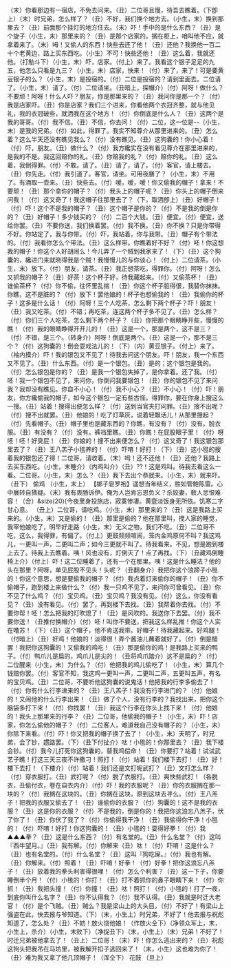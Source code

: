 <!-- { "loadSidebar": true } -->
（末）你看那边有一宿店，不免去问来。（丑）二位哥且慢，待吾去瞧着。（下卽上）（末）时兄弟，怎么样了？（丑）不好，我们换个地方去。（小生，末）换到那里去？（丑）前面那个挂灯的地方住去。（末）吓！手中的是什么东西？（丑）是个旋子（小生，末）那里来的？（丑）是那个店家的。搁在柜上，咱叫他不应，就拿着来了。（末）呣！又偷人的东西！快些去还了他！（丑）还他？我换他一百二十个老黄边，路上买东西吃。（小生）不可！快些还他！（丑）这么着，我就还他。（打觔斗下）（小生，末）吓，店家。（付上）来了。我看这个银子足足的九五，他怎么只看是九三？（小生，末）店家，快来！（付）来了，来了！可是要黄豆银子的么？（小生，末）是投宿的。（付）二位是投宿的？请到里面去。二位请了。（小生，末）请了。（付）二位请坐。（丑暗上，探帽介）（付）阿呀！做什么？不要顽！阿呀！什么人吓？朋友，你是那里来的？（丑）我问你是那一个？（付）我是店家吓。（丑）你是店家？我们三个进来，你看他两个衣冠齐整，就与他见礼，我的衣冠破些，就洒我在这个地方！（付）你倒底是什么人？（丑）这两个是我的哥哥。（付）我不信。（丑）不信，你去问！（付）二位，这一位是--（小生，末）是我的兄弟。（付）如此，得罪了。我实不知尊介从那里进来的。（丑）怎么着？这么半天还没有瞧见我么？（付）没有瞧见。（丑）这狗囊的！你小心着！（付）吓，朋友。（丑）做什么？（付）我方纔实在没有看见尊介在那里进来的，是我的不是。我这回赔你的礼。（丑）你赔我的礼？（付）赔你的礼。（丑）这么着，我倒得罪。（付）不敢。请了。（丑）请了，请了。（付）客官，请上楼去。（丑）你先走。（付）我引道了。客官，请坐。可用夜膳了？（小生，末）不用了。有酒取一壶来。（丑）快些去。（付）嗳，嗳，嗳！你又偷我的帽子！拿来！不要顽！（丑）那个拿你的帽子？（付）我头上的帽子呢？（丑）你头上的帽子倒来问我！（付）这又奇了！我这帽子往那里去了？（下，取酒卽上）（丑）好帽子！（付）吓！这个不是我的帽子？（丑）这个帽子是你的？（付）不是我的倒是你的？（丑）好帽子！多少钱买的？（付）二百个大钱。（丑）便宜。（付）便宜，送给你罢。（丑）不要你送，我们换着罢。（付）我不换。（丑）你不换？只是你带得不好。你站定了，我与你带。（付）吓，我站着，你与我带。（丑）帽子有个带法的。（付）我看你怎么个带法。（丑）这么样带。你瞧着好不好？（付）呸！你这想我的帽子！你这个人好胡闹么！今儿弄了一个贼到我家来了！（下）（丑）这个狗囊的，纔进门来就晓得我是个贼！我慢慢儿的与你谈心！（付上）二位请茶。（小生，末）放下。（付）朋友，请茶。（丑）我正想茶吃，得罪你。（付）阿呀！怎么又抓我的帽子？（丑）好茶！这个杯子好，待我藏起来。（付）又偷茶杯！（丑）谁偷茶杯？（付）你不偷，往怀里乱揣！（丑）你这个杯子脏得很，我替你抹抹。你瞧，这不是脏的？（付）放下！罢他娘的！杯子也想偷我的！（丑）我偷你的杯子！这多是什么话！（付）阿呀！三个人吃茶，怎么剩下两个杯子？吓！朋友！（丑）我又吃茶。（付）不错；再吃茶，连这两个杯子多不见了。（丑）怎么样？（付）你们三个人吃茶，怎么剩下两个杯子？（丑）你把那个眼睛睁开些，慢慢的瞧！（付）我的眼睛睁得开开儿的！（丑）这是一个，那是两个，这不是三？（付）不错，是三个。（转身介）阿呀！倒底是两个。（丑）这是一个，那不是三个？（付）这狗囊的！倒会耍戏法儿的！（下）（内）黄豆银子。（付上）来了。（袖内摸介）吓！我的银包又不见了！待我去问这个朋友。吓！朋友，我一个东西又不见了。（丑）什么东西。（付）是一个银包。（丑）是的；这个银包是我的。（付）怎么银包是你的？（丑）是我一个银包失掉了，是你拿着。还了我。（付）呸！我一个银包不见了，来问你，你倒问我要银包！（丑）你的银包不见了来问我？我却没有瞧见。你自不小心！（付）我不小心？（丑）不小心！（付）吓！朋友，你方纔偷我的帽子，如今这个银包一定有些古怪。得罪你，要在你身上搜这么一搜。（丑）站着！搜得出便怎么样？（付）送到当官夹打问罪。（丑）搜不出呢？（付）搜不出就罢。（丑）他娘的！吃了灯草灰，说着轻飘话儿！从那里搜起？（付）先看帽子。（丑）帽子里也是藏东西的？你瞧，有没有？（付）没有。脱衣服。（丑）有没有？（付）没有。裤裆里瞧。（丑）你瞧！在屁股眼子里！（付）呀呸！呸！好臭屁！（丑）你娘的！搜不出来便怎么？（付）这又奇了！我这银包那里去了？（丑）王八羔子小毴养的！（付）吓唷！好打！（下）（丑）这小毴的搜着我的银包还了得！二位哥，请收着。（末）呣！还不还他！（丑）还他？我路上去买东西吃。（小生，末睡介）（内鸡叫介）（丑）??！这是鸡叫。待我去看这么一看。二位哥。（小生，末）怎么？（丑）我下去出个恭就来。（小生，末）就来吓。（丑下）
偷鸡
（小生，末上）
【梆子皂罗袍】遥想当年结义，胜如管鲍陈雷。心中展转自猜疑。（末）我有衷肠诉伊。俺为人岂肯忘恩负义？杀姣妻，敎人忿恨难容！（合）&size(20){今夜里身投旅店，寂寞惨凄。黄韲淡饭身无所依。饥寒二字甘心意。
（丑上）二位哥，请吃鸡。（小生，末）那里来的？（丑）这是我路上买来的。（小生，末）又是偷的！（丑）那里是偷的？他在那里叫，搅人家的睡觉，我宰他娘吃了，明早好走路（小生，末）无义之物，我们不吃。（丑）二位哥不吃，这么，我得罪，有偏了。（付上）更鼓频频喧闹，笼内金鸡原何不叫？我这鸡儿，一更叫一声，二更叫二声；如今三更就不叫了。待我看来。不见，想是跑到楼上去了。待我上去瞧着。咦！风也没有，灯倒灭了！点了再找。（下）（丑藏鸡倒睡椅上介）（付上）吓！这二位睡着了，还有一个在那里。咦！这是什么睡法？他的头在那里？阿呀，单见屁股不见头！头呢？（丑翻身介）我把你这个浪蹄子小毴的！你这个意思，想是要偷我的帽子？（付）我点着灯来偷你的帽子！（丑）你不偷帽子，跑到楼上来做什么？（付）我一只鸡不见了，来问你可曾看见。（丑）你不见了什么鸡？（付）宝贝鸡。（丑）宝贝鸡？我没有见。（付）这么，你没有看见？（丑）没有看见。（付）罢了，再到楼下去找。（丑）我帮着你去找。（付）不要你帮！呸！怎么把我的灯吹熄了！（丑）是风吹的。我送你下去罢。（付）我不要你送！（丑推付换帽介）（付）呸！叫你不要送，把我这么样乱推！你这个人实在噜苏！（下）（丑）这个帽子，他不肯送我带。好帽子！待我藏起来。好鸡腿！（付暗上）（丑）好鸡！他娘的！淡得很！弄个酱油儿蘸着就好了。（付）倒是醋罢！我把你这狗囊的！又偷我的鸡吃！（丑）那是偷你的鸡！是我路上买来的鸭子。（付）鸭爪儿是扁的，鸡爪儿是尖的！（丑将鸡爪踏介）这不是扁的？（付）二位醒来（小生，末）为什么？（付）他把我的鸡儿偷吃了！（小生，末）算几个钱赔你罢。（付）客官不知，我这鸡一更叫一声，二更叫二声，五更叫五声，有名的宝贝鸡。（丑）二位哥，不要听他这狗囊的说鬼话！他把我的行李多偷去了！（付）你有什么行李进来的？（丑）王八羔子！我没有行李进门的？（付）他娘的！又闹他的什么行李出来！（丑）做了个人，没有行李的？我找出来，把你这个脑袋多打下来！（付）你找罢！（丑）我这个行李在你头上找下来！（付）他娘的！我头上那里来的行李？（丑）二位哥，他偷我的帽子！（小生，末）吓！店家，你怎么偷他的帽子？（付）二位客人，难道我自己没有帽子的？（小生，末）你除下来看。（付）吓！你又把我的帽子换了去了！（小生，末）天明了，时兄弟，会了钞，趱路罢。（下）（丑下付扯介）呔！小毴的！你那里去？（丑）我下楼会钞。（付）我今儿打死你这狗囊的，替我鸡偿命！（丑）你要打？站着！试试武艺子瞧！打这三天三夜不许撒刁！照打！（付）站着！我们楼下去打！（丑）好！楼下去打！（下楼介）（付）站着！我们还是文打呢武打？（丑）文打怎么样？（付）穿衣服打。（丑）武打呢？（付）脱了衣服打。（丑）爽快些武打！（各脱衣，丑偷付衣，卷在自衣内介）（付）吓！我的衣服呢？（丑）你的衣服搁在那一块的？（付）我搁在这块的。（丑）你搁在这块，原到这块去寻么。（付）王八羔子！把我的衣服又偷去了！（丑）谁偷你的衣服？（付）狗囊的！这不是我的衣服？（丑）这是你的衣服？（付）不是我的，倒是你的！我把你这浪忘八羔子，伏了你了！（丑）你伏了我了？（付）你偷得我干净！（丑）我偷得你干净！小毴的！（付）吓唷！好打！你这狗囊的！（丑）小毴的！耍得好拳！（付）我▲▲▲拳？（丑）这是什么东西？（付）有名堂的。（丑）什么名堂？（付）这叫『西牛望月。』（丑）我有解。（付）你解来（丑）呔！（付）吓唷！这是什么？（丑）也有名堂的。（付）什么名堂？（丑）这叫『狗吃屎。』（付）我也有解。（丑）你解来。（付）照着！（丑）吓唷！好拳！（付）好拳！把你这浪忘八羔子！（丑）放着我的拳头利害得很哩！（付）怎么个利害？（丑）这一下子，你要睡倒半个月！（付）小毴的！你打！（丑）打不着抓你的鼻子眼睛下来！（付）你抓！（丑）我把头撞！（付）你撞！（丑）呔！照打！（付）小毴的！打了一夜，到底你叫什么名字？（丑）你不认得我？（付）我不认得。（丑）我就是时迁大老官！（付）是个飞贼。（丑）贼么？我是梁山上的大头目。（付）不好了！有梁山上强盗在此，快去报与爷知道。（下）（末，小生上）时兄弟，不好了！他去报与祝彪知道了，怎么处？（丑）不妨！放火烧他娘！（作放火仝下）（净领众军上，末，小生上，杀介）（小生，末败下）（净捉丑下）（末，小生上）（末）兄弟！不好了！时迁兄弟被他拿去了！（丑上）二位哥！（末）吓！你怎么逃出来的？（丑）祝彪这狗头把我吊在马坊里，被我解开扣子逃回来了！（末，小生）这也难为你了！（丑）难为我又拿了他几顶帽子！（浑仝下）
花鼓
（旦上）
